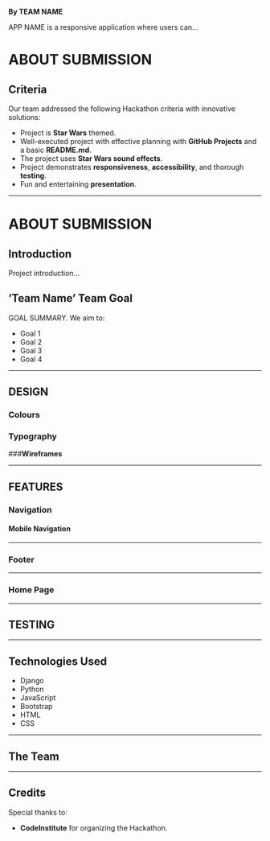 


**By TEAM NAME**

APP NAME is a responsive application where users can… 

# ABOUT SUBMISSION

## Criteria
Our team addressed the following Hackathon criteria with innovative solutions:

- Project is **Star Wars** themed.
- Well-executed project with effective planning with **GitHub Projects** and a basic **README.md**.
- The project uses **Star Wars sound effects**.
- Project demonstrates **responsiveness**, **accessibility**, and thorough **testing**.
- Fun and entertaining **presentation**.

<hr>

# **ABOUT SUBMISSION**

## **Introduction**
Project introduction…

## **’Team Name’ Team Goal**
GOAL SUMMARY. We aim to:

- Goal 1
- Goal 2
- Goal 3
- Goal 4

<hr>

## **DESIGN**

### **Colours**

### **Typography**

###**Wireframes**

<hr>

## **FEATURES**

### **Navigation**

#### **Mobile Navigation**

<hr>

### **Footer**

<hr>

### **Home Page**

<hr>

## **TESTING**

<hr>

## **Technologies Used**

* Django
* Python
* JavaScript
* Bootstrap
* HTML
* CSS

<hr>

## **The Team**

<hr>

## Credits
Special thanks to:

- **CodeInstitute** for organizing the Hackathon.

